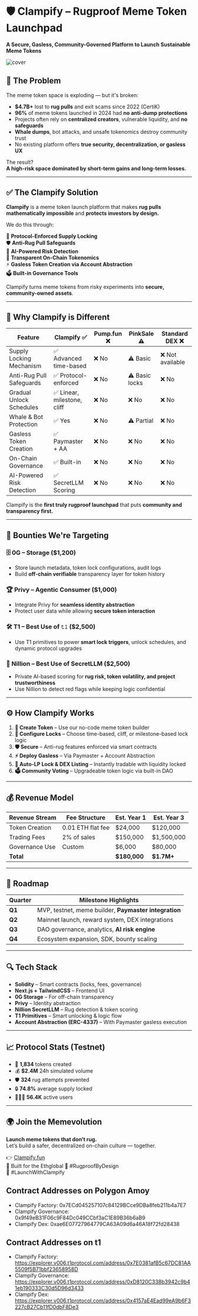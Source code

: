 # 🛡️ Clampify – Rugproof Meme Token Launchpad  
**A Secure, Gasless, Community-Governed Platform to Launch Sustainable Meme Tokens**  

![cover](https://github.com/user-attachments/assets/feb5234d-5ac2-42b1-a8b3-94897d1ccf61)

## 🚨 The Problem

The meme token space is exploding — but it's broken:

- **$4.7B+** lost to **rug pulls** and exit scams since 2022 (CertiK)
- **96%** of meme tokens launched in 2024 had **no anti-dump protections**
- Projects often rely on **centralized creators**, vulnerable liquidity, and **no safeguards**
- **Whale dumps**, bot attacks, and unsafe tokenomics destroy community trust
- No existing platform offers **true security, decentralization, or gasless UX**

The result?  
**A high-risk space dominated by short-term gains and long-term losses.**

---

## ✅ The Clampify Solution

**Clampify** is a meme token launch platform that makes **rug pulls mathematically impossible** and **protects investors by design.**

We do this through:

🔐 **Protocol-Enforced Supply Locking**  
🛡️ **Anti-Rug Pull Safeguards**  
🧠 **AI-Powered Risk Detection**  
🧾 **Transparent On-Chain Tokenomics**  
⚡ **Gasless Token Creation via Account Abstraction**  
🗳️ **Built-in Governance Tools**

Clampify turns meme tokens from risky experiments into **secure, community-owned assets**.

---

## 🧠 Why Clampify is Different

| Feature                     | Clampify ✅ | Pump.fun ❌ | PinkSale ⚠️ | Standard DEX ❌ |
|----------------------------|-------------|-------------|-------------|----------------|
| Supply Locking Mechanism   | ✅ Advanced time-based | ❌ No | ⚠️ Basic | ❌ Not available |
| Anti-Rug Pull Safeguards   | ✅ Protocol-enforced | ❌ No | ⚠️ Basic locks | ❌ No |
| Gradual Unlock Schedules   | ✅ Linear, milestone, cliff | ❌ No | ❌ No | ❌ No |
| Whale & Bot Protection     | ✅ Yes | ❌ No | ⚠️ Partial | ❌ No |
| Gasless Token Creation     | ✅ Paymaster + AA | ❌ No | ❌ No | ❌ No |
| On-Chain Governance        | ✅ Built-in | ❌ No | ❌ No | ❌ No |
| AI-Powered Risk Detection  | ✅ SecretLLM Scoring | ❌ No | ❌ No | ❌ No |

Clampify is the **first truly rugproof launchpad** that puts **community and transparency first.**

---

## 🎯 Bounties We're Targeting

### 🗄️ 0G – Storage ($1,200)
- Store launch metadata, token lock configurations, audit logs
- Build **off-chain verifiable** transparency layer for token history

### 🏆 Privy – Agentic Consumer ($1,000)
- Integrate Privy for **seamless identity abstraction**
- Protect user data while allowing **secure token interaction**

### 🛠️ T1 – Best Use of `𝚝𝟷` ($2,500)
- Use T1 primitives to power **smart lock triggers**, unlock schedules, and dynamic protocol upgrades

### 🙈 Nillion – Best Use of SecretLLM ($2,500)
- Private AI-based scoring for **rug risk, token volatility, and project trustworthiness**
- Use Nillion to detect red flags while keeping logic confidential

---

## ⚙️ How Clampify Works

1. **🧱 Create Token** – Use our no-code meme token builder  
2. **🔐 Configure Locks** – Choose time-based, cliff, or milestone-based lock logic  
3. **🛡️ Secure** – Anti-rug features enforced via smart contracts  
4. **⚡ Deploy Gasless** – Via Paymaster + Account Abstraction  
5. **🔄 Auto-LP Lock & DEX Listing** – Instantly tradable with liquidity locked  
6. **🗳️ Community Voting** – Upgradeable token logic via built-in DAO  

---

## 💰 Revenue Model

| Revenue Stream  | Fee Structure     | Est. Year 1 | Est. Year 3 |
|-----------------|-------------------|-------------|-------------|
| Token Creation  | 0.01 ETH flat fee | $24,000     | $120,000    |
| Trading Fees    | 2% of sales       | $150,000    | $1,500,000  |
| Governance Use  | Custom            | $6,000      | $80,000     |
| **Total**       |                   | **$180,000** | **$1.7M+**  |

---

## 📅 Roadmap

| Quarter | Milestone Highlights |
|---------|----------------------|
| **Q1**  | MVP, testnet, meme builder, **Paymaster integration** |
| **Q2**  | Mainnet launch, reward system, DEX integrations |
| **Q3**  | DAO governance, analytics, **AI risk engine** |
| **Q4**  | Ecosystem expansion, SDK, bounty scaling |

---

## 🔍 Tech Stack

- **Solidity** – Smart contracts (locks, fees, governance)  
- **Next.js + TailwindCSS** – Frontend UI  
- **0G Storage** – For off-chain transparency  
- **Privy** – Identity abstraction  
- **Nillion SecretLLM** – Rug detection & token scoring  
- **T1 Primitives** – Smart unlocking & logic flow  
- **Account Abstraction (ERC-4337)** – With Paymaster gasless execution  

---

## 📈 Protocol Stats (Testnet)

- 🧱 **1,834** tokens created  
- 💰 **$2.4M** 24h simulated volume  
- 🛡️ **324** rug attempts prevented  
- 🔒 **74.8%** average supply locked  
- 🧑‍🤝‍🧑 **56.4K** active users


---

## 🌍 Join the Memevolution

**Launch meme tokens that don’t rug.**  
Let’s build a safer, decentralized on-chain culture — together.

👉 [Clampify.fun](https://clampify-fun.vercel.app)  
🧠 Built for the Ethglobal 
🔐 #RugproofByDesign  
🚀 #LaunchWithClampify  


## Contract Addresses on Polygon Amoy

- Clampify Factory: 0x7ECd045257107c84129BCce9DBa8feb211b4a7E7
- Clampify Governance: 0x9f49eB31F06c9F84Dc049CCbf3aC1E89B36b6aB9
- Clampify Dex: 0xae6E07727964779CA63A09d6a46A18f72fd28438





## Contract Addresses on t1

- Clampify Factory: https://explorer.v006.t1protocol.com/address/0x7E0381afB5c67DC81AA5509f5B71bbf23658958D
- Clampify Governance: https://explorer.v006.t1protocol.com/address/0xD8120C338b3942c9b41eb190333C30d5D96d3433
- Clampify Dex: https://explorer.v006.t1protocol.com/address/0x4157aE4Ead99eA9b6F3227cB27Cb11fD0dbF8De3


